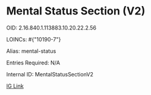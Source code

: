 # Mental Status Section (V2)

OID: 2.16.840.1.113883.10.20.22.2.56

LOINCs: #{"10190-7"}

Alias: mental-status

Entries Required: N/A

Internal ID: MentalStatusSectionV2

[IG Link](https://www.hl7.org/ccdasearch/templates/2.16.840.1.113883.10.20.22.2.56.html)

